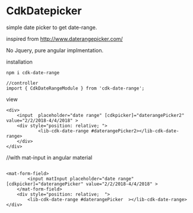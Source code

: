 # CdkDatepicker

simple date picker to get date-range. 

inspired from http://www.daterangepicker.com/

No Jquery, pure angular implmentation. 



installation 
```
npm i cdk-date-range

```
```
//controller
import { CdkDateRangeModule } from 'cdk-date-range';
```


view
```
<div>
    <input  placeholder="date range" [cdkpicker]="daterangePicker2" value="2/2/2018-4/4/2018" >
    <div style="position: relative; ">
            <lib-cdk-date-range #daterangePicker2></lib-cdk-date-range>
    </div>        
</div>
```

//with mat-input in angular material
```

<mat-form-field>
        <input matInput placeholder="date range" [cdkpicker]="daterangePicker" value="2/2/2018-4/4/2018" >
    </mat-form-field>
    <div style="position: relative;  ">
        <lib-cdk-date-range #daterangePicker  ></lib-cdk-date-range>
</div>
```
    
